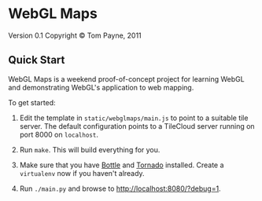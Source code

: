 WebGL Maps
==========

Version 0.1
Copyright &copy; Tom Payne, 2011


Quick Start
-----------

WebGL Maps is a weekend proof-of-concept project for learning WebGL and
demonstrating WebGL's application to web mapping.

To get started:

1. Edit the template in `static/webglmaps/main.js` to point to a suitable tile
   server.  The default configuration points to a TileCloud server running on
   port 8000 on `localhost`.

2. Run `make`.  This will build everything for you.

3. Make sure that you have [Bottle](http://bottlepy.org) and
   [Tornado](http://www.tornadoweb.org/) installed.  Create a `virtualenv` now
   if you haven't already.

4. Run `./main.py` and browse to <http://localhost:8080/?debug=1>.
